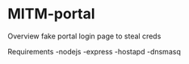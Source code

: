 # MITM-portal
Overview
fake portal login page to steal creds

Requirements
-nodejs
-express
-hostapd
-dnsmasq

